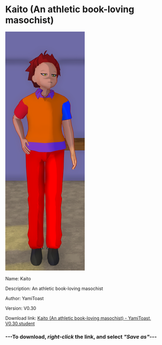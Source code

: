 # Kaito (An athletic book-loving masochist)

<img src = "https://raw.githubusercontent.com/Arbiter1223/Daigaku-Gurashi-Custom-Students/master/Students/Files/Kaito%20(An%20athletic%20book-loving%20masochist).png">

Name: Kaito

Description: An athletic book-loving masochist

Author: YamiToast

Version: V0.30

Download link: <a href="https://raw.githubusercontent.com/Arbiter1223/Daigaku-Gurashi-Custom-Students/master/Students/Files/Kaito%20(An%20athletic%20book-loving%20masochist)%20-%20YamiToast%2C%20V0.30.student">Kaito (An athletic book-loving masochist) - YamiToast, V0.30.student</a>

### ---**To download, _right-click_ the link, and select _"Save as"_**---

